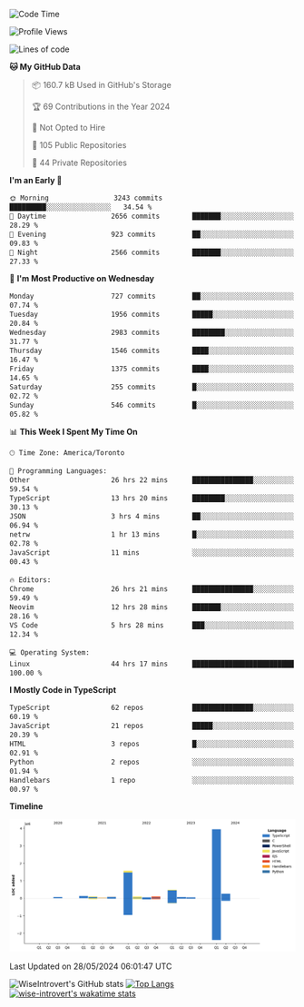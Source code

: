 <!--START_SECTION:waka-->
![Code Time](http://img.shields.io/badge/Code%20Time-1%2C630%20hrs%2032%20mins-blue)

![Profile Views](http://img.shields.io/badge/Profile%20Views-40-blue)

![Lines of code](https://img.shields.io/badge/From%20Hello%20World%20I%27ve%20Written-7.0%20million%20lines%20of%20code-blue)

**🐱 My GitHub Data** 

> 📦 160.7 kB Used in GitHub's Storage 
 > 
> 🏆 69 Contributions in the Year 2024
 > 
> 🚫 Not Opted to Hire
 > 
> 📜 105 Public Repositories 
 > 
> 🔑 44 Private Repositories 
 > 
**I'm an Early 🐤** 

```text
🌞 Morning                3243 commits        █████████░░░░░░░░░░░░░░░░   34.54 % 
🌆 Daytime                2656 commits        ███████░░░░░░░░░░░░░░░░░░   28.29 % 
🌃 Evening                923 commits         ██░░░░░░░░░░░░░░░░░░░░░░░   09.83 % 
🌙 Night                  2566 commits        ███████░░░░░░░░░░░░░░░░░░   27.33 % 
```
📅 **I'm Most Productive on Wednesday** 

```text
Monday                   727 commits         ██░░░░░░░░░░░░░░░░░░░░░░░   07.74 % 
Tuesday                  1956 commits        █████░░░░░░░░░░░░░░░░░░░░   20.84 % 
Wednesday                2983 commits        ████████░░░░░░░░░░░░░░░░░   31.77 % 
Thursday                 1546 commits        ████░░░░░░░░░░░░░░░░░░░░░   16.47 % 
Friday                   1375 commits        ████░░░░░░░░░░░░░░░░░░░░░   14.65 % 
Saturday                 255 commits         █░░░░░░░░░░░░░░░░░░░░░░░░   02.72 % 
Sunday                   546 commits         █░░░░░░░░░░░░░░░░░░░░░░░░   05.82 % 
```


📊 **This Week I Spent My Time On** 

```text
🕑︎ Time Zone: America/Toronto

💬 Programming Languages: 
Other                    26 hrs 22 mins      ███████████████░░░░░░░░░░   59.54 % 
TypeScript               13 hrs 20 mins      ████████░░░░░░░░░░░░░░░░░   30.13 % 
JSON                     3 hrs 4 mins        ██░░░░░░░░░░░░░░░░░░░░░░░   06.94 % 
netrw                    1 hr 13 mins        █░░░░░░░░░░░░░░░░░░░░░░░░   02.78 % 
JavaScript               11 mins             ░░░░░░░░░░░░░░░░░░░░░░░░░   00.43 % 

🔥 Editors: 
Chrome                   26 hrs 21 mins      ███████████████░░░░░░░░░░   59.49 % 
Neovim                   12 hrs 28 mins      ███████░░░░░░░░░░░░░░░░░░   28.16 % 
VS Code                  5 hrs 28 mins       ███░░░░░░░░░░░░░░░░░░░░░░   12.34 % 

💻 Operating System: 
Linux                    44 hrs 17 mins      █████████████████████████   100.00 % 
```

**I Mostly Code in TypeScript** 

```text
TypeScript               62 repos            ███████████████░░░░░░░░░░   60.19 % 
JavaScript               21 repos            █████░░░░░░░░░░░░░░░░░░░░   20.39 % 
HTML                     3 repos             █░░░░░░░░░░░░░░░░░░░░░░░░   02.91 % 
Python                   2 repos             ░░░░░░░░░░░░░░░░░░░░░░░░░   01.94 % 
Handlebars               1 repo              ░░░░░░░░░░░░░░░░░░░░░░░░░   00.97 % 
```



**Timeline**

![Lines of Code chart](https://raw.githubusercontent.com/wise-introvert/wise-introvert/master/assets/bar_graph.png)


 Last Updated on 28/05/2024 06:01:47 UTC
<!--END_SECTION:waka-->

![WiseIntrovert's GitHub stats](https://github-readme-stats.vercel.app/api?username=wise-introvert&count_private=true&show_icons=true)
[![Top Langs](https://github-readme-stats.vercel.app/api/top-langs/?username=wise-introvert&langs_count=10)](https://github.com/anuraghazra/github-readme-stats)
[![wise-introvert's wakatime stats](https://github-readme-stats.vercel.app/api/wakatime?username=wiseintrovert)](https://github.com/anuraghazra/github-readme-stats)
